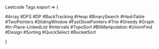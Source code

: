 Leetcode Tags export => {

#Array #DFS #DP #BackTracking #Heap #BinarySearch #HashTable #TwoPointers #SlidingWindow #FastSlowPointers #Trie #Greedy #Graph #In-Place-LinkedList #Intervals #TopoSort #BitManipulation #UnionFind #Design #Sorting #QuickSelect #BucketSort 

}

